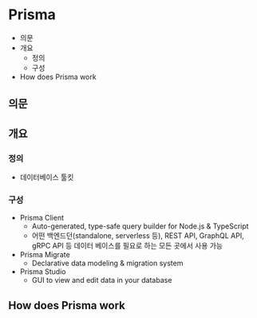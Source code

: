 # Prisma

- 의문
- 개요
  - 정의
  - 구성
- How does Prisma work

## 의문

## 개요

### 정의

- 데이터베이스 툴킷

### 구성

- Prisma Client
  - Auto-generated, type-safe query builder for Node.js & TypeScript
  - 어떤 백엔드던(standalone, serverless 등), REST API, GraphQL API, gRPC API 등 데이터 베이스를 필요로 하는 모든 곳에서 사용 가능
- Prisma Migrate
  - Declarative data modeling & migration system
- Prisma Studio
  - GUI to view and edit data in your database

## How does Prisma work
